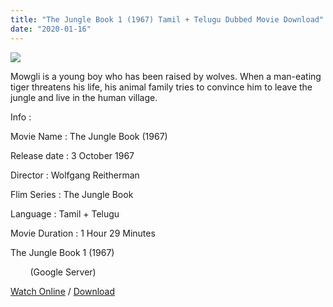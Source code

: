 ```yaml
---
title: "The Jungle Book 1 (1967) Tamil + Telugu Dubbed Movie Download"
date: "2020-01-16"
---
```


[![](https://1.bp.blogspot.com/-k7SV15Xwkks/XiDO_Hun7iI/AAAAAAAAAV0/wd_VSWz5ZIYb-7mT341--ZCxY_TRm12JgCLcBGAsYHQ/s320/images.jpeg)](https://1.bp.blogspot.com/-k7SV15Xwkks/XiDO_Hun7iI/AAAAAAAAAV0/wd_VSWz5ZIYb-7mT341--ZCxY_TRm12JgCLcBGAsYHQ/s1600/images.jpeg)

Mowgli is a young boy who has been raised by wolves. When a man-eating tiger threatens his life, his animal family tries to convince him to leave the jungle and live in the human village.

  

  

Info :

  

Movie Name : The Jungle Book (1967)

Release date : 3 October 1967

Director : Wolfgang Reitherman

Flim Series : The Jungle Book

Language : Tamil + Telugu

Movie Duration : 1 Hour 29 Minutes

  

The Jungle Book 1 (1967)

        (Google Server)

[Watch Online](https://gplinks.in/rPKMJ3y) / [Download](https://gplinks.in/rPKMJ3y)
